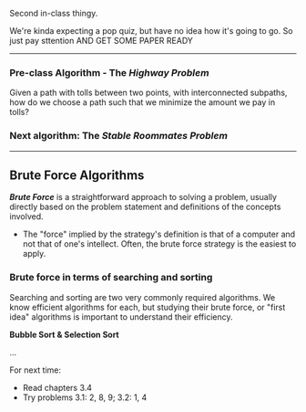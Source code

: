 

Second in-class thingy.

We're kinda expecting a pop quiz, but have no idea how it's going to go. So just pay sttention AND GET SOME PAPER READY

---

### Pre-class Algorithm - The *Highway Problem*

Given a path with tolls between two points, with interconnected subpaths, how do we choose a path such that we minimize the amount we pay in tolls?

### Next algorithm: The *Stable Roommates Problem*

---

## Brute Force Algorithms

***Brute Force*** is a straightforward approach to solving a problem, usually directly based on the problem statement and definitions of the concepts involved.
- The "force" implied by the strategy's definition is that of a computer and not that of one's intellect. Often, the brute force strategy is the easiest to apply.


### Brute force in terms of searching and sorting

Searching and sorting are two very commonly required algorithms. We know efficient algorithms for each, but studying their brute force, or "first idea" algorithms is important to understand their efficiency.

**Bubble Sort & Selection Sort**




...




For next time:
- Read chapters 3.4
- Try problems 3.1: 2, 8, 9; 3.2: 1, 4